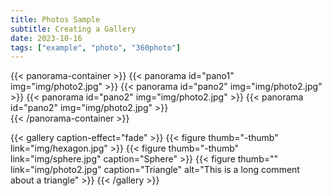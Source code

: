 ```yaml
---
title: Photos Sample
subtitle: Creating a Gallery
date: 2023-10-16
tags: ["example", "photo", "360photo"]
---
```


{{< panorama-container >}}
    {{< panorama id="pano1" img="img/photo2.jpg" >}}
    {{< panorama id="pano2" img="img/photo2.jpg" >}}
    {{< panorama id="pano2" img="img/photo2.jpg" >}}
    {{< panorama id="pano2" img="img/photo2.jpg" >}}  
{{< /panorama-container >}}


{{< gallery caption-effect="fade" >}}
  {{< figure thumb="-thumb" link="img/hexagon.jpg" >}}
  {{< figure thumb="-thumb" link="img/sphere.jpg" caption="Sphere" >}}
  {{< figure thumb="" link="img/photo2.jpg" caption="Triangle" alt="This is a long comment about a triangle" >}}
{{< /gallery >}}

